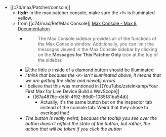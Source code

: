 - [[c74/max/Patcher/console]]
	- **tl;dr:** in the max patcher console, make sure the `<P>` is illuminated yellow.
	- from [[c74/max/Ref/Max Console]] [Max Console - Max 8 Documentation](https://docs.cycling74.com/legacy/max8/vignettes/max_window)
		- > The Max Console sidebar provides all of the functions of the Max Console window. Additionally, you can limit the messages viewed in the Max Console sidebar by clicking on the **Messages for This Patcher Only** icon at the top of the sidebar.
		- ![the little p inside of a diamond button should be illuminated](https://cycling74-docs-production.nyc3.cdn.digitaloceanspaces.com/legacy/max8/images/56174772d88d81a1ecc586fc60eb45b9.png)
		- *I think that because the `<P>` isn't illuminated above, it means that we are getting the slider and newobj errors*
		- I believe that this was mentioned in [[YouTube/zsteinkamp/Your First Max for Live Device Build a WavScope]]
			- ((67a4876c-dd5f-4f92-86d0-1085f81ba54d))
				- Actually, it's the same button but on the inspector tab instead of the console tab. Weird that they chose to overload that!
		- *The button is really weird, because the tooltip you see over the button doesn't reflect the state of the button, but rather, the action that will be taken if you click the button*